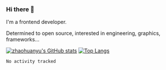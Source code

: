 <!--
**zhaohuanyuu/zhaohuanyuu** is a ✨ _special_ ✨ repository because its `README.md` (this file) appears on your GitHub profile.
-->

### Hi there 👋
I'm a frontend developer.

Determined to open source, interested in engineering, graphics, frameworks...

[![zhaohuanyu's GitHub stats](https://github-readme-stats.vercel.app/api?username=zhaohuanyuu)](https://github.com/anuraghazra/github-readme-stats) [![Top Langs](https://github-readme-stats.vercel.app/api/top-langs/?username=zhaohuanyuu&layout=compact)](https://github.com/anuraghazra/github-readme-stats)

<!--START_SECTION:waka-->

```text
No activity tracked
```

<!--END_SECTION:waka-->
